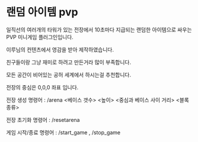 # 랜덤 아이템 pvp

일직선의 여러개의 타워가 있는 전장에서 10초마다 지급되는 랜덤한 아이템으로 싸우는 PVP 미니게임 플러그인입니다. 

이루님의 컨텐츠에서 영감을 받아 제작하였습니다.

친구들이랑 그냥 재미로 하려고 만든거라 많이 부족합니다.

모든 공간이 비어있는 공허 세계에서 하시는걸 추천합니다.

전장의 중심은 0,0,0 좌표 입니다.

전장 생성 명령어 : /arena <베이스 갯수> <높이> <중심과 베이스 사이 거리> <블록 종류>

전장 초기화 명령어 : /resetarena

게임 시작/종료 명령어 : /start_game , /stop_game
